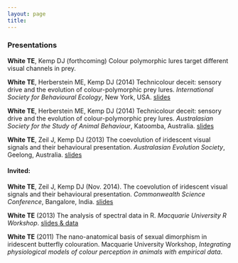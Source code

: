 ```yaml
---
layout: page
title: 
---
```


### Presentations

**White TE**, Kemp DJ (forthcoming) Colour polymorphic lures target different visual channels in prey. 

**White TE**, Herberstein ME, Kemp DJ (2014) Technicolour deceit: sensory drive and the evolution of colour-polymorphic prey lures. _International Society for Behavioural Ecology_, New York, USA. [slides](http://dx.doi.org/10.6084/m9.figshare.1246146)

**White TE**, Herberstein ME, Kemp DJ (2014) Technicolour deceit: sensory drive and the evolution of colour-polymorphic prey lures. _Australasian Society for the Study of Animal Behaviour_, Katoomba, Australia. [slides](http://dx.doi.org/10.6084/m9.figshare.1246146)

**White TE**, Zeil J, Kemp DJ (2013) The coevolution of iridescent visual signals and their behavioural presentation. _Australasian Evolution Society_, Geelong, Australia. [slides](http://dx.doi.org/10.6084/m9.figshare.1246147)

#### Invited:

**White TE**, Zeil J, Kemp DJ (Nov. 2014). The coevolution of iridescent visual signals and their behavioural presentation. _Commonwealth Science Conference_, Bangalore, India. [slides](http://dx.doi.org/10.6084/m9.figshare.1246147)

**White TE** (2013) The analysis of spectral data in R. _Macquarie University R Workshop_. [slides & data](http://dx.doi.org/10.6084/m9.figshare.897979)

**White TE** (2011) The nano-anatomical basis of sexual dimorphism in iridescent butterfly colouration. Macquarie University Workshop, _Integrating physiological models of colour perception in animals with empirical data_.

